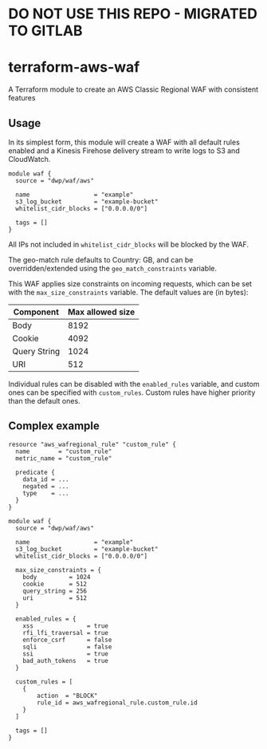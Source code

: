 # DO NOT USE THIS REPO - MIGRATED TO GITLAB

# terraform-aws-waf

A Terraform module to create an AWS Classic Regional WAF with consistent features

## Usage
In its simplest form, this module will create a WAF with all default rules enabled
and a Kinesis Firehose delivery stream to write logs to S3 and CloudWatch.

```$hcl
module waf {
  source = "dwp/waf/aws"

  name                  = "example"
  s3_log_bucket         = "example-bucket"
  whitelist_cidr_blocks = ["0.0.0.0/0"]

  tags = []
}
```

All IPs not included in `whitelist_cidr_blocks` will be blocked by the WAF.

The geo-match rule defaults to Country: GB, and can be overridden/extended using the
`geo_match_constraints` variable.

This WAF applies size constraints on incoming requests, which can be set with the
`max_size_constraints` variable. The default values are (in bytes):

|   Component  | Max allowed size |
| ------------ | ---------------- |
| Body         | 8192             |
| Cookie       | 4092             |
| Query String | 1024             |
| URI          |  512             |

Individual rules can be disabled with the `enabled_rules` variable, and custom ones can
be specified with `custom_rules`. Custom rules have higher priority than the default ones.

## Complex example

```$hcl
resource "aws_wafregional_rule" "custom_rule" {
  name        = "custom_rule"
  metric_name = "custom_rule"

  predicate {
    data_id = ...
    negated = ...
    type    = ...
  }
}

module waf {
  source = "dwp/waf/aws"

  name                  = "example"
  s3_log_bucket         = "example-bucket"
  whitelist_cidr_blocks = ["0.0.0.0/0"]

  max_size_constraints = {
    body         = 1024
    cookie       = 512
    query_string = 256
    uri          = 512
  }

  enabled_rules = {
    xss               = true
    rfi_lfi_traversal = true
    enforce_csrf      = false
    sqli              = false
    ssi               = true
    bad_auth_tokens   = true
  }

  custom_rules = [
    {
        action  = "BLOCK"
        rule_id = aws_wafregional_rule.custom_rule.id
    }
  ]

  tags = []
}
```
